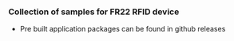 ### Collection of samples for FR22 RFID device

- Pre built application packages can be found in github releases
